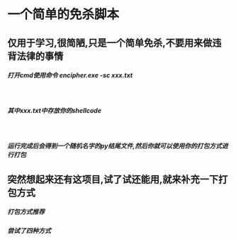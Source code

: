 <h1>一个简单的免杀脚本</h1>
<h2>仅用于学习,很简陋,只是一个简单免杀,不要用来做违背法律的事情</h2>
<h5>打开cmd使用命令 encipher.exe -sc xxx.txt</h5><br>
<h5>其中xxx.txt中存放你的shellcode</h5><br>
<h5>运行完成后会得到一个随机名字的py结尾文件,然后你就可以使用你的打包方式进行打包</h5>
<h2>突然想起来还有这项目,试了试还能用,就来补充一下打包方式</h2>
<h5>打包方式推荐</h5>
<h5>尝试了四种方式</h5>

